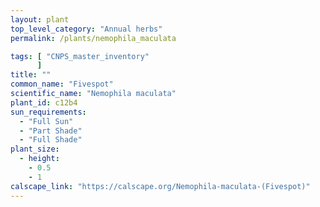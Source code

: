 ```yaml
---
layout: plant                                                              
top_level_category: "Annual herbs"
permalink: /plants/nemophila_maculata

tags: [ "CNPS_master_inventory"
      ]
title: ""
common_name: "Fivespot"
scientific_name: "Nemophila maculata"
plant_id: c12b4
sun_requirements:
  - "Full Sun"
  - "Part Shade"
  - "Full Shade"
plant_size:
  - height: 
    - 0.5
    - 1
calscape_link: "https://calscape.org/Nemophila-maculata-(Fivespot)"
---
```



